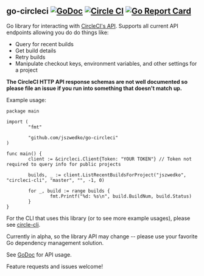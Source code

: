 ## go-circleci [![GoDoc](https://godoc.org/github.com/jszwedko/go-circleci?status.svg)](http://godoc.org/github.com/jszwedko/go-circleci) [![Circle CI](https://circleci.com/gh/jszwedko/go-circleci.svg?style=svg)](https://circleci.com/gh/jszwedko/go-circleci) [![Go Report Card](https://goreportcard.com/badge/github.com/jszwedko/go-circleci)](https://goreportcard.com/report/github.com/jszwedko/go-circleci)

Go library for interacting with [CircleCI's API](https://circleci.com/docs/api). Supports all current API endpoints allowing you do do things like:

* Query for recent builds
* Get build details
* Retry builds
* Manipulate checkout keys, environment variables, and other settings for a project

**The CircleCI HTTP API response schemas are not well documented so please file an issue if you run into something that doesn't match up.**

Example usage:

```golang
package main

import (
        "fmt"

        "github.com/jszwedko/go-circleci"
)

func main() {
        client := &circleci.Client{Token: "YOUR TOKEN"} // Token not required to query info for public projects

        builds, _ := client.ListRecentBuildsForProject("jszwedko", "circleci-cli", "master", "", -1, 0)

        for _, build := range builds {
                fmt.Printf("%d: %s\n", build.BuildNum, build.Status)
        }
}
```

For the CLI that uses this library (or to see more example usages), please see
[circle-cli](https://github.com/jszwedko/circleci-cli).

Currently in alpha, so the library API may change -- please use your favorite
Go dependency management solution.

See [GoDoc](http://godoc.org/github.com/jszwedko/go-circleci) for API usage.

Feature requests and issues welcome!
